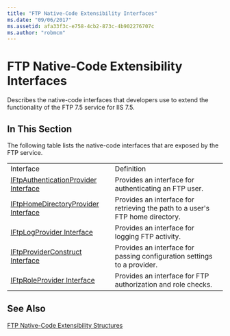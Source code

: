 ```yaml
---
title: "FTP Native-Code Extensibility Interfaces"
ms.date: "09/06/2017"
ms.assetid: afa33f3c-e758-4cb2-873c-4b902276707c
ms.author: "robmcm"
---
```

# FTP Native-Code Extensibility Interfaces

Describes the native-code interfaces that developers use to extend the functionality of the FTP 7.5 service for IIS 7.5.  
  
## In This Section  

 The following table lists the native-code interfaces that are exposed by the FTP service.  
  
|||  
|-|-|  
|Interface|Definition|  
|[IFtpAuthenticationProvider Interface](../../ftp-extensibility-reference/native-code-api-reference/iftpauthenticationprovider-interface-native.md)|Provides an interface for authenticating an FTP user.|  
|[IFtpHomeDirectoryProvider Interface](../../ftp-extensibility-reference/native-code-api-reference/iftphomedirectoryprovider-interface-native.md)|Provides an interface for retrieving the path to a user's FTP home directory.|  
|[IFtpLogProvider Interface](../../ftp-extensibility-reference/native-code-api-reference/iftplogprovider-interface-native.md)|Provides an interface for logging FTP activity.|  
|[IFtpProviderConstruct Interface](../../ftp-extensibility-reference/native-code-api-reference/iftpproviderconstruct-interface.md)|Provides an interface for passing configuration settings to a provider.|  
|[IFtpRoleProvider Interface](../../ftp-extensibility-reference/native-code-api-reference/iftproleprovider-interface-native.md)|Provides an interface for FTP authorization and role checks.|  
  
## See Also  

 [FTP Native-Code Extensibility Structures](../../ftp-extensibility-reference/native-code-api-reference/ftp-native-code-extensibility-structures.md)
